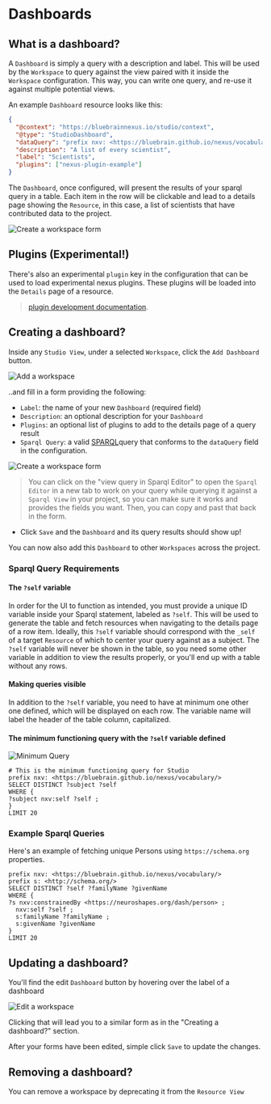 # Dashboards

## What is a dashboard?

A `Dashboard` is simply a query with a description and label. This will be used by the `Workspace` to query against the view paired with it inside the `Workspace` configuration. This way, you can write one query, and re-use it against multiple potential views.

An example `Dashboard` resource looks like this:

```json
{
  "@context": "https://bluebrainnexus.io/studio/context",
  "@type": "StudioDashboard",
  "dataQuery": "prefix nxv: <https://bluebrain.github.io/nexus/vocabulary/>\nprefix s: <http://schema.org/>\nSELECT DISTINCT ?self ?familyName ?givenName\nWHERE {\n?s nxv:constrainedBy <https://neuroshapes.org/dash/person> ;\n  nxv:self ?self ;\n  s:familyName ?familyName ; \n  s:givenName ?givenName\n}\nLIMIT 20",
  "description": "A list of every scientist",
  "label": "Scientists",
  "plugins": ["nexus-plugin-example"]
}
```

The `Dashboard`, once configured, will present the results of your sparql query in a table. Each item in the row will be clickable and lead to a details page showing the `Resource`, in this case, a list of scientists that have contributed data to the project.

![Create a workspace form](../assets/dashboards-list.png)

## Plugins (Experimental!)

There's also an experimental `plugin` key in the configuration that can be used to load experimental nexus plugins. These plugins will be loaded into the `Details` page of a resource.

> [plugin development documentation](./docs/pluginDevelopment.md).

## Creating a dashboard?

Inside any `Studio View`, under a selected `Workspace`, click the `Add Dashboard` button.

![Add a workspace](../assets/add-dashboard-button.png)

..and fill in a form providing the following:

- `Label`: the name of your new `Dashboard` (required field)
- `Description`: an optional description for your `Dashboard`
- `Plugins`: an optional list of plugins to add to the details page of a query result
- `Sparql Query`: a valid [SPARQL](https://www.w3.org/TR/rdf-sparql-query/)query that conforms to the `dataQuery` field in the configuration.

![Create a workspace form](../assets/edit-dashboard-form-with-plugins.png)

> You can click on the "view query in Sparql Editor" to open the `Sparql Editor` in a new tab to work on your query while querying it against a `Sparql View` in your project, so you can make sure it works and provides the fields you want. Then, you can copy and past that back in the form.

- Click `Save` and the `Dashboard` and its query results should show up!

You can now also add this `Dashboard` to other `Workspaces` across the project.

### Sparql Query Requirements

#### The `?self` variable

In order for the UI to function as intended, you must provide a unique ID variable inside your Sparql statement, labeled as `?self`. This will be used to generate the table and fetch resources when navigating to the details page of a row item. Ideally, this `?self` variable should correspond with the `_self` of a target `Resource` of which to center your query against as a subject. The `?self` variable will never be shown in the table, so you need some other variable in addition to view the results properly, or you'll end up with a table without any rows.

#### Making queries visible

In addition to the `?self` variable, you need to have at minimum one other one defined, which will be displayed on each row. The variable name will label the header of the table column, capitalized.

#### The minimum functioning query with the `?self` variable defined

![Minimum Query](../assets/minimum-query-example.png)

```sparql
# This is the minimum functioning query for Studio
prefix nxv: <https://bluebrain.github.io/nexus/vocabulary/>
SELECT DISTINCT ?subject ?self
WHERE {
?subject nxv:self ?self ;
}
LIMIT 20
```

### Example Sparql Queries

Here's an example of fetching unique Persons using `https://schema.org` properties.

```sparql
prefix nxv: <https://bluebrain.github.io/nexus/vocabulary/>
prefix s: <http://schema.org/>
SELECT DISTINCT ?self ?familyName ?givenName
WHERE {
?s nxv:constrainedBy <https://neuroshapes.org/dash/person> ;
  nxv:self ?self ;
  s:familyName ?familyName ;
  s:givenName ?givenName
}
LIMIT 20
```

## Updating a dashboard?

You'll find the edit `Dashboard` button by hovering over the label of a dashboard

![Edit a workspace](../assets/edit-dashboard-button.png)

Clicking that will lead you to a similar form as in the "Creating a dashboard?" section.

After your forms have been edited, simple click `Save` to update the changes.

## Removing a dashboard?

You can remove a workspace by deprecating it from the `Resource View`
